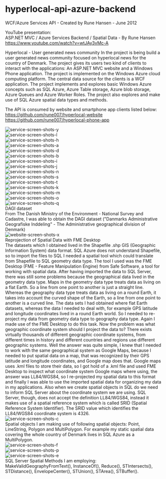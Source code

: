 # hyperlocal-api-azure-backend
WCF/Azure Services API - Created by Rune Hansen - June 2012

YouTube presentation:  
ASP.NET MVC / Azure Services Backend / Spatial Data - By Rune Hansen  
https://www.youtube.com/watch?v=wtJAy3vMc-A

Hyperlocal - User generated news community In the project is being build a user generated news community focused on hyperlocal news for the country of Denmark. The project gives its users two kind of clients to interact with the applications: An ASP.NET MVC website and a Windows Phone application. The project is implemented on the Windows Azure cloud computing platform. The central data source for the clients is a WCF application. The project implements and explores basic Windows Azure concepts such as SQL Azure, Azure Table storage, Azure blob storage, Azure Queues and Azure Worker Roles. The project also explores and make use of SQL Azure spatial data types and methods.  

The API is consumed by website and smartphone app clients listed below:  
https://github.com/rune007/hyperlocal-website  
https://github.com/rune007/hyperlocal-phone-app  

![service-screen-shots-y](https://user-images.githubusercontent.com/5253939/158234518-3ff31b97-b028-4518-be39-9b66300f7235.png)  
![service-screen-shots-l](https://user-images.githubusercontent.com/5253939/158234528-d3a9b01e-30f9-435a-bf21-3156a805215c.png)  
![service-screen-shots-h](https://user-images.githubusercontent.com/5253939/158234531-6e5b97ae-2801-4126-9d82-553092020e97.png)  
![service-screen-shots-a](https://user-images.githubusercontent.com/5253939/158234609-2ac58fb4-0d15-4395-9ef3-72a801dd0e2b.png)  
![service-screen-shots-d](https://user-images.githubusercontent.com/5253939/158234623-967abe35-7b51-466b-a7c6-ff7e763be7e8.png)  
![service-screen-shots-b](https://user-images.githubusercontent.com/5253939/158234725-9b0ab21e-7da8-4fd4-9ef6-933cb0f3f7f1.png)  
![service-screen-shots-i](https://user-images.githubusercontent.com/5253939/158234747-6f436c9a-819c-4fd4-8199-41a42dc2868b.png)  
![service-screen-shots-j](https://user-images.githubusercontent.com/5253939/158234760-9682ded3-3690-4a6c-9e1b-a083c3c725ce.png)  
![service-screen-shots-n](https://user-images.githubusercontent.com/5253939/158234765-011f3314-a79a-459e-a531-9b4b77da6fd1.png)  
![service-screen-shots-s](https://user-images.githubusercontent.com/5253939/158234899-d73f7d42-189f-4a57-bffa-0f450cb4d040.png)  
![service-screen-shots-t](https://user-images.githubusercontent.com/5253939/158234910-9a96dca6-35ae-4d32-bded-c7549db79bf5.png)  
![service-screen-shots-k](https://user-images.githubusercontent.com/5253939/158234926-c15536f6-f181-43a8-9b52-4e4fbb68ffe1.png)  
![service-screen-shots-m](https://user-images.githubusercontent.com/5253939/158234941-4b21a2c3-6468-4c95-9063-f296db0f7359.png)  
![service-screen-shots-o](https://user-images.githubusercontent.com/5253939/158234953-cf59c7ec-6d5f-45ed-b812-b5c8e126790c.png)  
![service-screen-shots-q](https://user-images.githubusercontent.com/5253939/158234965-dad5b2df-7cfc-4177-be8c-65b03f823930.png)   
DAGI dataset  
From The Danish Ministry of the Environment - National Survey and Cadastre, I was able to obtain the DAGI dataset ("Danmarks Administrative Geografiske Inddeling" - The Administrative geographical division of Denmark)  
![website-screen-shots-x](https://user-images.githubusercontent.com/5253939/158235125-486e5a7b-722a-489c-b754-d056b4fdde44.png)  
Reprojection of Spatial Data with FME Desktop  
The datasets which I obtained lived in the Shapefile .shp GIS (Geographic Information System) data format. SQL Azure does not understand Shapefile, so to import the files to SQL I needed a spatial tool which could translate from Shapefile to SQL geometry data type. The tool I used was the FME Desktop (FME - Feature Manipulation Engine) from Safe Software, a tool for working with spatial data.  After having imported the data to SQL Server, there was still some problems because the geographical data lived in the geometry data type. Maps in the geometry data type treats data as living on a flat Earth. So a line from one point to another is just a straight line. Whereas the geography data type treats data as living on a round Earth, it takes into account the curved shape of the Earth, so a line from one point to another is a curved line. The data sets I had obtained where flat Earth datasets, whereas the data I needed to deal with, for example GPS latitude and longitude coordinates lived in a round Earth world. So I needed to re-project my data from geometry data type to geography data type. Again I made use of the FME Desktop to do this task. Now the problem was what geographic coordinate system should I project the data to? There exists virtually thousands of different geographic coordinate systems, from different times in history and different countries and regions use different geographic systems. Well the answer was quite simple, I knew that I needed to work with the same geographical system as Google Maps, because I needed to put spatial data on a map, that was recognized by their GPS latitude and longitude coordinates, and Google map does that. Google maps uses .kml files to store their data, so I got hold of a .kml file and used FME Desktop to inspect what coordinate system Google maps where using, the answer was LL84/WGS84, so I re-projected my spatial data to this format and finally I was able to use the imported spatial data for organizing my data in my applications. Also when we create spatial objects in SQL do we need to inform SQL Server about the coordinate system we are using. SQL Server, though, does not accept the definition LL84/WGS84, instead it makes use of a spatial reference system which is called SRID (Spatial Reference System Identifier). The SRID value which identifies the LL84/WGS84 coordinate system is 4326.  
![service-screen-shots-c](https://user-images.githubusercontent.com/5253939/158250114-f6507b68-1e32-4308-8cc3-b818b09271d9.png)  
Spatial objects
I am making use of following spatial objects: Point, LineString, Polygon and MultiPolygon. For example my static spatial data covering the whole country of Denmark lives in SQL Azure as a MultiPolygon.  
![service-screen-shots-f](https://user-images.githubusercontent.com/5253939/158235078-c27301b8-b28c-4e0d-9837-ca508e1c5640.png)  
![service-screen-shots-p](https://user-images.githubusercontent.com/5253939/158235085-a201e6e1-bc55-4916-962e-0e9c087859bf.png)  
![service-screen-shots-e](https://user-images.githubusercontent.com/5253939/158235066-e619a901-269b-450b-a4bd-e50ed665de25.png)  
SQL Server Spatial Methods I am employing:
MakeValidGeographyFromText(), InstanceOf(), Reduce(), STIntersects(), STDistance(), EnvelopeCenter(), STUnion(), STArea(), STBuffer().  
